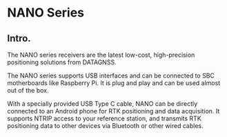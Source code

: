 # NANO Series

## Intro.
The NANO series receivers are the latest low-cost, high-precision positioning solutions from DATAGNSS.

The NANO series supports USB interfaces and can be connected to SBC motherboards like Raspberry Pi. It is plug and play and can be used almost out of the box.

With a specially provided USB Type C cable, NANO can be directly connected to an Android phone for RTK positioning and data acquisition. It supports NTRIP access to your reference station, and transmits RTK positioning data to other devices via Bluetooth or other wired cables.

